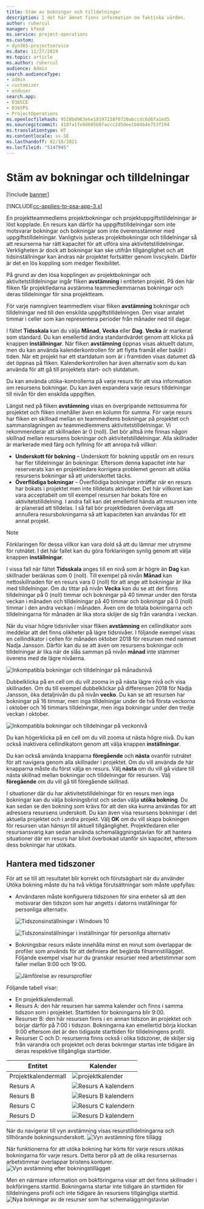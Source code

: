 ```yaml
---
title: Stäm av bokningar och tilldelningar
description: I det här ämnet finns information om faktiska värden.
author: ruhercul
manager: kfend
ms.service: project-operations
ms.custom:
- dyn365-projectservice
ms.date: 11/27/2019
ms.topic: article
ms.author: ruhercul
audience: Admin
search.audienceType:
- admin
- customizer
- enduser
search.app:
- D365CE
- D365PS
- ProjectOperations
ms.openlocfilehash: 9528bd983e6e18197138f0720abccdc6d6fa1ed5
ms.sourcegitcommit: 418fa1fe9d605b8faccc2d5dee1b04b4e753f194
ms.translationtype: HT
ms.contentlocale: sv-SE
ms.lasthandoff: 02/10/2021
ms.locfileid: "5147945"
---
```

# <a name="reconcile-bookings-and-assignments"></a>Stäm av bokningar och tilldelningar

[!include [banner](../includes/psa-now-project-operations.md)]

[!INCLUDE[cc-applies-to-psa-app-3.x](../includes/cc-applies-to-psa-app-3x.md)]

En projektteammedlems projektbokningar och projektuppgiftstilldelningar är löst kopplade. En resurs kan därför ha uppgiftstilldelningar som inte motsvarar bokningar och bokningar som inte överensstämmer med uppgiftstilldelningar. Vanligtvis justeras projektbokningar och tilldelningar så att resurserna har rätt kapacitet för att utföra sina aktivitetstilldelningar. Verkligheten är dock att bokningar kan ske utifrån tillgänglighet och att tidsinställningar kan ändras när projektet fortsätter genom livscykeln. Därför är det en lös koppling som medger flexibilitet.

På grund av den lösa kopplingen av projektbokningar och aktivitetstilldelningar ingår fliken **avstämning** i entiteten projekt. På den här fliken får projektledarna avstämma teammedlemmarnas bokningar och deras tilldelningar för sina projektteam.

För varje namngiven teammedlem visar fliken **avstämning** bokningar och tilldelningar ned till den enskilda uppgiftstilldelningen. Den visar antalet timmar i celler som kan representera perioder från månader ned till dagar.

I fältet **Tidsskala** kan du välja **Månad**, **Vecka** eller **Dag**. **Vecka** är markerat som standard. Du kan emellertid ändra standardvärdet genom att klicka på knappen **inställningar**. När fliken **avstämning** öppnas visas aktuellt datum, men du kan använda kalenderkontrollen för att flytta framåt eller bakåt i tiden. När ett projekt har ett startdatum som är i framtiden visas datumet då det öppnas på fliken. Kalenderkontrollen har även alternativ som du kan använda för att gå till projektets start- och slutdatum.

Du kan använda utöka-kontrollerna på varje resurs för att visa information om resursens bokningar. Du kan även expandera varje resurs tilldelningar till nivån för den enskilda uppgiften.

Längst ned på fliken **avstämning** visas en övergripande nettosumma för projektet och fliken innehåller även en kolumn för summa. För varje resurs har fliken en skillnad mellan en teammedlems bokningar på projektet och sammanslagningen av teammedlemmens aktivitetstilldelningar. Vi rekommenderar att skillnaden är 0 (noll). Det bör alltså inte finnas någon skillnad mellan resursens bokningar och aktivitetstilldelningar. Alla skillnader är markerade med färg och fyllning för att anropa två villkor:

- **Underskott för bokning** – Underskott för bokning uppstår om en resurs har fler tilldelningar än bokningar. Eftersom denna kapacitet inte har reserverats kan en projektledare korrigera problemet genom att utöka resursens bokningar så att underskottet täcks.
- **Överflödiga bokningar** – Överflödiga bokningar inträffar när en resurs har bokats i projektet men inte tilldelats aktiviteter. Det här villkoret kan vara acceptabelt om till exempel resursen har bokats före en aktivitetstilldelning. I andra fall kan det emellertid hända att resursen inte är planerad att tilldelas. I så fall bör projektledaren överväga att annullera resursbokningarna så att kapaciteten kan användas för ett annat projekt.

> [!NOTE]
> Förklaringen för dessa villkor kan vara dold så att du lämnar mer utrymme för rutnätet. I det här fallet kan du göra förklaringen synlig genom att välja knappen **inställningar**.

I vissa fall när fältet **Tidsskala** anges till en nivå som är högre än **Dag** kan skillnader beräknas som 0 (noll). Till exempel på nivån **Månad** kan nettoskillnaden för en resurs vara 0 (noll) för att ange att bokningar är lika med tilldelningar. Om du tittar på nivån **Vecka** kan du se att det finns tilldelningar på 0 (noll) timmar och bokningar på 40 timmar under den första veckan i månaden och tilldelningar på 40 timmar och bokningar på 0 (noll) timmar i den andra veckan i månaden. Även om de totala bokningarna och tilldelningarna för månaden är lika stora skiljer de sig från varandra i veckan.

När du visar högre tidsnivåer visar fliken **avstämning** en cellindikator som meddelar att det finns olikheter på lägre tidsnivåer. I följande exempel visas en cellindikator i cellen för månaden oktober 2018 för resursen med namnet Nadja Jansson. Därför kan du se att även om resursens bokningar och tilldelningar är lika när de slås samman på nivån **månad** inte stämmer överens med de lägre nivåerna.

![Inkompatibla bokningar och tilldelningar på månadsnivå](media/reconcile-assignments-01.JPG)

Dubbelklicka på en cell om du vill zooma in på nästa lägre nivå och visa skillnaden. Om du till exempel dubbelklickar på differensen 2018 för Nadja Jansson, öka detaljnivån du på nivån **vecko**. Du kan se att resursen har bokningar på 16 timmar, men inga tilldelningar under de två första veckorna i oktober och 16 timmars tilldelningar, men inga bokningar under den tredje veckan i oktober.

![Inkompatibla bokningar och tilldelningar på veckonivå](media/reconcile-assignments-02.JPG)

Du kan högerklicka på en cell om du vill zooma ut nästa högre nivå. Du kan också inaktivera cellindikatorn genom att välja knappen **inställningar**. 

Du kan också använda knapparna **föregående** och **nästa** ovanför rutnätet för att navigera genom alla skillnader i projektet. Om du vill använda de här knapparna måste du först välja en resurs. Välj **nästa** om du vill gå vidare till nästa skillnad mellan bokningar och tilldelningar för resursen. Välj **föregående** om du vill gå till föregående skillnad.

I situationer där du har aktivitetstilldelningar för en resurs men inga bokningar kan du välja bokningsbrist och sedan välja **utöka bokning**. Du kan sedan se den bokning som krävs för att den ska kunna användas för att adressera resursens underskott. Du kan även visa resursens bokningar i det aktuella projektet och i andra projekt. Välj **OK** om du vill skapa bokningen för resursen utan hänsyn till aktuell tillgänglighet. Projektledaren eller resursansvarig kan sedan använda schemaläggningstavlan för att hantera situationer där en resurs har blivit överbokad utanför sin kapacitet, eftersom dess bokningar har utökats.

## <a name="managing-with-time-zones"></a>Hantera med tidszoner
För att se till att resultatet blir korrekt och förutsägbart när du använder Utöka bokning måste du ha två viktiga förutsättningar som måste uppfyllas:  

- Användaren måste konfigurera tidszonen för sina enheter så att den motsvarar den tidszon som har angetts i datorns inställningar för personliga alternativ.
 
  ![Tidszonsinställningar i Windows 10](media/reconcile-assignments-03.png)

  ![Tidszonsinställningar i inställningar för personliga alternativ](media/reconcile-assignments-04.png)
 
- Bokningsbar resurs måste innehålla minst en minut som överlappar de profiler som används för att definiera det begärda filnamnstillägget. Följande exempel visar hur du granskar resurser med arbetstimmar som faller mellan 9:00 och 19:00. 

  ![Jämförelse av resursprofiler](media/reconcile-assignments-05.png)

Följande tabell visar:

- En projektkalendermall.
- Resurs A: den här resursen har samma kalender och finns i samma tidszon som i projektet. Starttiden för bokningarna blir 9:00.
- Resurser B: den här resursen finns i en annan tidszon än projektet och börjar därför på 7:00 i tidszon. Bokningarna kan emellertid börja klockan 9:00 eftersom det är den tidigaste starttiden för tilldelningens profil.
- Resurser C och D: resurserna finns också i olika tidszoner, de skiljer sig från varandra och projektet och deras bokningar startas inte tidigare än deras respektive tillgängliga starttider.

|Entitet  |Kalender  |
|-|-|
|Projektkalendermall   | ![projektkalender](media/reconcile-assignments-06.png) |
|Resurs A  | ![Resurs A kalendern](media/reconcile-assignments-06.png) |
|Resurs B  |  ![Resurs B kalendern](media/reconcile-assignments-07.png) |
|Resurs C  |  ![Resurs C kalendern](media/reconcile-assignments-08.png) |
|Resurs D  | ![Resurs D kalendern](media/reconcile-assignments-09.png)  |
 
När du navigerar till vyn avstämning visas resurstilldelningarna och tillhörande bokningsunderskott.
 ![Vyn avstämning före tillägg](media/reconcile-assignments-10.png)

När funktionerna för att utöka bokning har körts för varje resurs utökas bokningarna för varje resurs. Detta beror på att de olika resursernas arbetstimmar överlappar bristens konturer.
 ![Vyn avstämning efter bokningstillägget](media/reconcile-assignments-11.png) 

Men en närmare information om bokföringarna visar att det finns skillnader i bokföringens starttid. Bokningarna startar inte tidigare än starttiden för tilldelningens profil och inte tidigare än resursens tillgängliga starttid.
 ![Nya bokningar av de resurser som har schemaläggningstavlan](media/reconcile-assignments-12.png)
